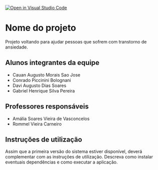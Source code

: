 [![Open in Visual Studio Code](https://classroom.github.com/assets/open-in-vscode-718a45dd9cf7e7f842a935f5ebbe5719a5e09af4491e668f4dbf3b35d5cca122.svg)](https://classroom.github.com/online_ide?assignment_repo_id=10817674&assignment_repo_type=AssignmentRepo)
# Nome do projeto
Projeto voltando para ajudar pessoas que sofrem com transtorno de ansiedade.

## Alunos integrantes da equipe

* Cauan Augusto Morais Sao Jose
* Conrado Piccinini Bolognani
* Davi Augusto Dias Soares
* Gabriel Henrique Silva Pereira

## Professores responsáveis

* Amália Soares Vieira de Vasconcelos
* Rommel Vieira Carneiro

## Instruções de utilização

Assim que a primeira versão do sistema estiver disponível, deverá complementar com as instruções de utilização. Descreva como instalar eventuais dependências e como executar a aplicação.
